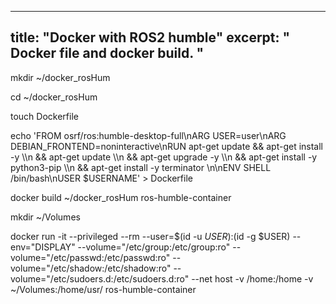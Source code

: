 
---
title: "Docker with ROS2 humble"
excerpt: " 
Docker file and docker build.
"
---

mkdir ~/docker_rosHum

cd ~/docker_rosHum

touch Dockerfile

echo 'FROM osrf/ros:humble-desktop-full\nARG USER=user\nARG DEBIAN_FRONTEND=noninteractive\nRUN apt-get update && apt-get install -y \\\n    && apt-get update \\\n    && apt-get upgrade -y \\\n    && apt-get install -y python3-pip \\\n    && apt-get install -y terminator \n\nENV SHELL /bin/bash\nUSER $USERNAME' > Dockerfile



docker build ~/docker_rosHum ros-humble-container

mkdir ~/Volumes

docker run -it --privileged --rm --user=$(id -u $USER):$(id -g $USER) --env="DISPLAY" --volume="/etc/group:/etc/group:ro" --volume="/etc/passwd:/etc/passwd:ro" --volume="/etc/shadow:/etc/shadow:ro" --volume="/etc/sudoers.d:/etc/sudoers.d:ro" --net host -v /home:/home -v ~/Volumes:/home/usr/ ros-humble-container



